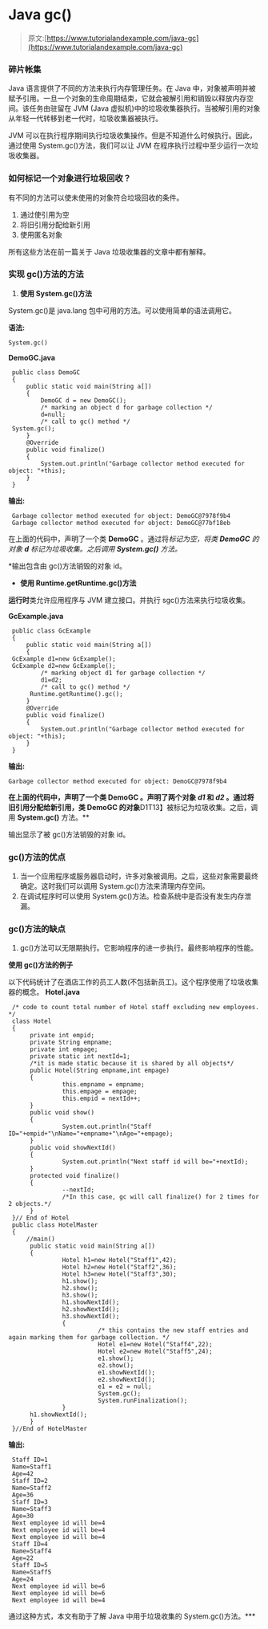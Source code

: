 # Java gc()

> 原文:[https://www.tutorialandexample.com/java-gc](https://www.tutorialandexample.com/java-gc)

### 碎片帐集

Java 语言提供了不同的方法来执行内存管理任务。在 Java 中，对象被声明并被赋予引用。一旦一个对象的生命周期结束，它就会被解引用和销毁以释放内存空间。该任务由驻留在 JVM (Java 虚拟机)中的垃圾收集器执行。当被解引用的对象从年轻一代转移到老一代时，垃圾收集器被执行。

JVM 可以在执行程序期间执行垃圾收集操作。但是不知道什么时候执行。因此，通过使用 System.gc()方法，我们可以让 JVM 在程序执行过程中至少运行一次垃圾收集器。

### 如何标记一个对象进行垃圾回收？

有不同的方法可以使未使用的对象符合垃圾回收的条件。

1.  通过使引用为空
2.  将旧引用分配给新引用
3.  使用匿名对象

所有这些方法在前一篇关于 Java 垃圾收集器的文章中都有解释。

### 实现 gc()方法的方法

1.  **使用 System.gc()方法**

System.gc()是 java.lang 包中可用的方法。可以使用简单的语法调用它。

**语法:**

```
System.gc()
```

**DemoGC.java**

```
 public class DemoGC
 {
     public static void main(String a[])
     {     
         DemoGC d = new DemoGC(); 
         /* marking an object d for garbage collection */
         d=null; 
         /* call to gc() method */
 System.gc(); 
     }
     @Override
     public void finalize()
     {
         System.out.println("Garbage collector method executed for object: "+this);
     }
 } 
```

**输出:**

```
 Garbage collector method executed for object: DemoGC@7978f9b4
 Garbage collector method executed for object: DemoGC@77bf18eb 
```

在上面的代码中，声明了一个类 **DemoGC** 。通过将*标记为空，将类 **DemoGC** 的对象 ***d*** 标记为垃圾收集。之后调用 **System.gc()** 方法。*

 *输出包含由 gc()方法销毁的对象 id。

*   **使用 Runtime.getRuntime.gc()方法**

**运行时**类允许应用程序与 JVM 建立接口。并执行 sgc()方法来执行垃圾收集。

**GcExample.java**

```
 public class GcExample
 {
     public static void main(String a[])
     {
 GcExample d1=new GcExample();
 GcExample d2=new GcExample();
         /* marking object d1 for garbage collection */
         d1=d2;
         /* call to gc() method */
      Runtime.getRuntime().gc();
     }
     @Override
     public void finalize()
     {
         System.out.println("Garbage collector method executed for object: "+this);
     }
 } 
```

**输出:**

```
Garbage collector method executed for object: DemoGC@7978f9b4
```

 **在上面的代码中，声明了一个类 **DemoGC** 。声明了两个对象 ***d1*** 和 ***d2*** 。通过将旧引用分配给新引用，类 **DemoGC** 的对象**D1T13】被标记为垃圾收集。之后，调用 **System.gc()** 方法。**

输出显示了被 gc()方法销毁的对象 id。

### gc()方法的优点

1.  当一个应用程序或服务器启动时，许多对象被调用。之后，这些对象需要最终确定。这时我们可以调用 System.gc()方法来清理内存空间。
2.  在调试程序时可以使用 System.gc()方法。检查系统中是否没有发生内存泄漏。

### gc()方法的缺点

1.  gc()方法可以无限期执行。它影响程序的进一步执行。最终影响程序的性能。

**使用 gc()方法的例子**

以下代码统计了在酒店工作的员工人数(不包括新员工)。这个程序使用了垃圾收集器的概念。
**Hotel.java**

```
 /* code to count total number of Hotel staff excluding new employees. */
 class Hotel
 {
      private int empid;
      private String empname;
      private int empage;
      private static int nextId=1;
      /*it is made static because it is shared by all objects*/
      public Hotel(String empname,int empage)
      {
               this.empname = empname;
               this.empage = empage;
               this.empid = nextId++;
      }
      public void show()
      {
               System.out.println("Staff ID="+empid+"\nName="+empname+"\nAge="+empage);
      }
      public void showNextId()
      {
               System.out.println("Next staff id will be="+nextId);
      }
      protected void finalize()
      {
               --nextId;
               /*In this case, gc will call finalize() for 2 times for 2 objects.*/
      }
 }// End of Hotel
 public class HotelMaster
 {
     //main()
      public static void main(String a[])
      {
               Hotel h1=new Hotel("Staff1",42);
               Hotel h2=new Hotel("Staff2",36);
               Hotel h3=new Hotel("Staff3",30);
               h1.show();
               h2.show();
               h3.show();
               h1.showNextId();
               h2.showNextId();
               h3.showNextId();
               {
                         /* this contains the new staff entries and again marking them for garbage collection. */
                         Hotel e1=new Hotel("Staff4",22);    
                         Hotel e2=new Hotel("Staff5",24);
                         e1.show();
                         e2.show();
                         e1.showNextId();
                         e2.showNextId();
                         e1 = e2 = null;
                         System.gc();
                         System.runFinalization();
               }
      h1.showNextId();
      }
 }//End of HotelMaster 
```

**输出:**

```
 Staff ID=1
 Name=Staff1
 Age=42
 Staff ID=2
 Name=Staff2
 Age=36
 Staff ID=3
 Name=Staff3
 Age=30
 Next employee id will be=4
 Next employee id will be=4
 Next employee id will be=4
 Staff ID=4
 Name=Staff4
 Age=22
 Staff ID=5
 Name=Staff5
 Age=24
 Next employee id will be=6
 Next employee id will be=6
 Next employee id will be=4 
```

通过这种方式，本文有助于了解 Java 中用于垃圾收集的 System.gc()方法。***